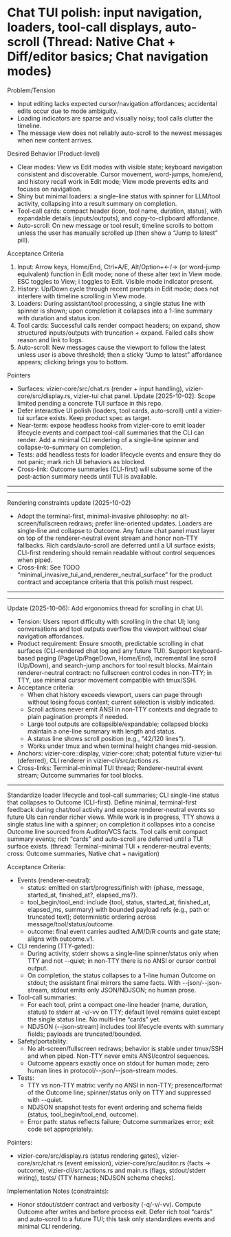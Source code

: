 # Chat TUI polish: input navigation, loaders, tool-call displays, auto-scroll (Thread: Native Chat + Diff/editor basics; Chat navigation modes)

Problem/Tension
- Input editing lacks expected cursor/navigation affordances; accidental edits occur due to mode ambiguity.
- Loading indicators are sparse and visually noisy; tool calls clutter the timeline.
- The message view does not reliably auto-scroll to the newest messages when new content arrives.

Desired Behavior (Product-level)
- Clear modes: View vs Edit modes with visible state; keyboard navigation consistent and discoverable. Cursor movement, word-jumps, home/end, and history recall work in Edit mode; View mode prevents edits and focuses on navigation.
- Shiny but minimal loaders: a single-line status with spinner for LLM/tool activity, collapsing into a result summary on completion.
- Tool-call cards: compact header (icon, tool name, duration, status), with expandable details (inputs/outputs), and copy-to-clipboard affordance.
- Auto-scroll: On new message or tool result, timeline scrolls to bottom unless the user has manually scrolled up (then show a “Jump to latest” pill).

Acceptance Criteria
1) Input: Arrow keys, Home/End, Ctrl+A/E, Alt/Option+←/→ (or word-jump equivalent) function in Edit mode; none of these alter text in View mode. ESC toggles to View; i toggles to Edit. Visible mode indicator present.
2) History: Up/Down cycle through recent prompts in Edit mode; does not interfere with timeline scrolling in View mode.
3) Loaders: During assistant/tool processing, a single status line with spinner is shown; upon completion it collapses into a 1-line summary with duration and status icon.
4) Tool cards: Successful calls render compact headers; on expand, show structured inputs/outputs with truncation + expand. Failed calls show reason and link to logs.
5) Auto-scroll: New messages cause the viewport to follow the latest unless user is above threshold; then a sticky “Jump to latest” affordance appears; clicking brings you to bottom.

Pointers
- Surfaces: vizier-core/src/chat.rs (render + input handling), vizier-core/src/display.rs, vizier-tui chat panel.
Update [2025-10-02]: Scope limited pending a concrete TUI surface in this repo.
- Defer interactive UI polish (loaders, tool cards, auto-scroll) until a vizier-tui surface exists. Keep product spec as target.
- Near-term: expose headless hooks from vizier-core to emit loader lifecycle events and compact tool-call summaries that the CLI can render. Add a minimal CLI rendering of a single-line spinner and collapse-to-summary on completion.
- Tests: add headless tests for loader lifecycle events and ensure they do not panic; mark rich UI behaviors as blocked.
- Cross-link: Outcome summaries (CLI-first) will subsume some of the post-action summary needs until TUI is available.


---


---
Rendering constraints update (2025-10-02)
- Adopt the terminal-first, minimal-invasive philosophy: no alt-screen/fullscreen redraws; prefer line-oriented updates. Loaders are single-line and collapse to Outcome. Any future chat panel must layer on top of the renderer-neutral event stream and honor non-TTY fallbacks. Rich cards/auto-scroll are deferred until a UI surface exists; CLI-first rendering should remain readable without control sequences when piped.
- Cross-link: See TODO “minimal_invasive_tui_and_renderer_neutral_surface” for the product contract and acceptance criteria that this polish must respect.


---


---
Update (2025-10-06): Add ergonomics thread for scrolling in chat UI.

- Tension: Users report difficulty with scrolling in the chat UI; long conversations and tool outputs overflow the viewport without clear navigation affordances.
- Product requirement: Ensure smooth, predictable scrolling in chat surfaces (CLI-rendered chat log and any future TUI). Support keyboard-based paging (PageUp/PageDown, Home/End), incremental line scroll (Up/Down), and search-jump anchors for tool result blocks. Maintain renderer-neutral contract: no fullscreen control codes in non-TTY; in TTY, use minimal cursor movement compatible with tmux/SSH.
- Acceptance criteria:
  - When chat history exceeds viewport, users can page through without losing focus context; current selection is visibly indicated.
  - Scroll actions never emit ANSI in non-TTY contexts and degrade to plain pagination prompts if needed.
  - Large tool outputs are collapsible/expandable; collapsed blocks maintain a one-line summary with length and status.
  - A status line shows scroll position (e.g., "42/120 lines").
  - Works under tmux and when terminal height changes mid-session.
- Anchors: vizier-core::display, vizier-core::chat; potential future vizier-tui (deferred), CLI renderer in vizier-cli/src/actions.rs.
- Cross-links: Terminal-minimal TUI thread; Renderer-neutral event stream; Outcome summaries for tool blocks.


---

Standardize loader lifecycle and tool-call summaries; CLI single-line status that collapses to Outcome (CLI-first).
Define minimal, terminal-first feedback during chat/tool activity and expose renderer-neutral events so future UIs can render richer views. While work is in progress, TTY shows a single status line with a spinner; on completion it collapses into a concise Outcome line sourced from Auditor/VCS facts. Tool calls emit compact summary events; rich “cards” and auto-scroll are deferred until a TUI surface exists. (thread: Terminal-minimal TUI + renderer-neutral events; cross: Outcome summaries, Native chat + navigation)

Acceptance Criteria:
- Events (renderer-neutral):
  - status: emitted on start/progress/finish with {phase, message, started_at, finished_at?, elapsed_ms?}.
  - tool_begin/tool_end: include {tool, status, started_at, finished_at, elapsed_ms, summary} with bounded payload refs (e.g., path or truncated text); deterministic ordering across message/tool/status/outcome.
  - outcome: final event carries audited A/M/D/R counts and gate state; aligns with outcome.v1.
- CLI rendering (TTY-gated):
  - During activity, stderr shows a single-line spinner/status only when TTY and not --quiet; in non-TTY there is no ANSI or cursor control output.
  - On completion, the status collapses to a 1-line human Outcome on stdout; the assistant final mirrors the same facts. With --json/--json-stream, stdout emits only JSON/NDJSON; no human prose.
- Tool-call summaries:
  - For each tool, print a compact one-line header (name, duration, status) to stderr at -v/-vv on TTY; default level remains quiet except the single status line. No multi-line “cards” yet.
  - NDJSON (--json-stream) includes tool lifecycle events with summary fields; payloads are truncated/bounded.
- Safety/portability:
  - No alt-screen/fullscreen redraws; behavior is stable under tmux/SSH and when piped. Non-TTY never emits ANSI/control sequences.
  - Outcome appears exactly once on stdout for human mode; zero human lines in protocol/--json/--json-stream modes.
- Tests:
  - TTY vs non-TTY matrix: verify no ANSI in non-TTY; presence/format of the Outcome line; spinner/status only on TTY and suppressed with --quiet.
  - NDJSON snapshot tests for event ordering and schema fields (status, tool_begin/tool_end, outcome).
  - Error path: status reflects failure; Outcome summarizes error; exit code set appropriately.

Pointers:
- vizier-core/src/display.rs (status rendering gates), vizier-core/src/chat.rs (event emission), vizier-core/src/auditor.rs (facts → outcome), vizier-cli/src/actions.rs and main.rs (flags, stdout/stderr wiring), tests/ (TTY harness; NDJSON schema checks).

Implementation Notes (constraints):
- Honor stdout/stderr contract and verbosity (-q/-v/-vv). Compute Outcome after writes and before process exit. Defer rich tool “cards” and auto-scroll to a future TUI; this task only standardizes events and minimal CLI rendering.